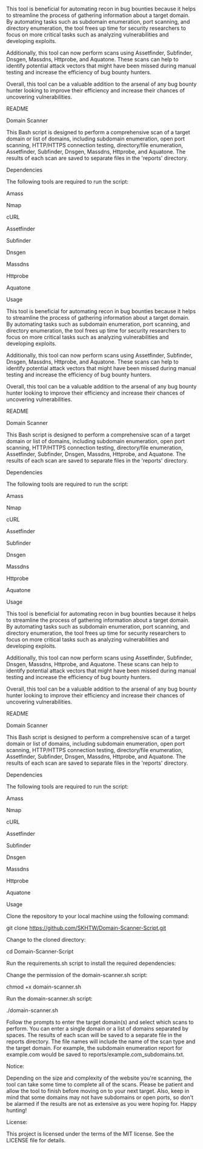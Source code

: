 This tool is beneficial for automating recon in bug bounties because it helps to streamline the process of gathering information about a target domain. By automating tasks such as subdomain enumeration, port scanning, and directory enumeration, the tool frees up time for security researchers to focus on more critical tasks such as analyzing vulnerabilities and developing exploits.

Additionally, this tool can now perform scans using Assetfinder, Subfinder, Dnsgen, Massdns, Httprobe, and Aquatone. These scans can help to identify potential attack vectors that might have been missed during manual testing and increase the efficiency of bug bounty hunters.

Overall, this tool can be a valuable addition to the arsenal of any bug bounty hunter looking to improve their efficiency and increase their chances of uncovering vulnerabilities.

README

Domain Scanner

This Bash script is designed to perform a comprehensive scan of a target domain or list of domains, including subdomain enumeration, open port scanning, HTTP/HTTPS connection testing, directory/file enumeration, Assetfinder, Subfinder, Dnsgen, Massdns, Httprobe, and Aquatone. The results of each scan are saved to separate files in the 'reports' directory.

Dependencies

The following tools are required to run the script:

Amass

Nmap

cURL

Assetfinder

Subfinder

Dnsgen

Massdns

Httprobe

Aquatone

Usage

This tool is beneficial for automating recon in bug bounties because it helps to streamline the process of gathering information about a target domain. By automating tasks such as subdomain enumeration, port scanning, and directory enumeration, the tool frees up time for security researchers to focus on more critical tasks such as analyzing vulnerabilities and developing exploits.

Additionally, this tool can now perform scans using Assetfinder, Subfinder, Dnsgen, Massdns, Httprobe, and Aquatone. These scans can help to identify potential attack vectors that might have been missed during manual testing and increase the efficiency of bug bounty hunters.

Overall, this tool can be a valuable addition to the arsenal of any bug bounty hunter looking to improve their efficiency and increase their chances of uncovering vulnerabilities.

README

Domain Scanner

This Bash script is designed to perform a comprehensive scan of a target domain or list of domains, including subdomain enumeration, open port scanning, HTTP/HTTPS connection testing, directory/file enumeration, Assetfinder, Subfinder, Dnsgen, Massdns, Httprobe, and Aquatone. The results of each scan are saved to separate files in the 'reports' directory.

Dependencies

The following tools are required to run the script:

Amass

Nmap

cURL

Assetfinder

Subfinder

Dnsgen

Massdns

Httprobe

Aquatone

Usage

This tool is beneficial for automating recon in bug bounties because it helps to streamline the process of gathering information about a target domain. By automating tasks such as subdomain enumeration, port scanning, and directory enumeration, the tool frees up time for security researchers to focus on more critical tasks such as analyzing vulnerabilities and developing exploits.

Additionally, this tool can now perform scans using Assetfinder, Subfinder, Dnsgen, Massdns, Httprobe, and Aquatone. These scans can help to identify potential attack vectors that might have been missed during manual testing and increase the efficiency of bug bounty hunters.

Overall, this tool can be a valuable addition to the arsenal of any bug bounty hunter looking to improve their efficiency and increase their chances of uncovering vulnerabilities.

README

Domain Scanner

This Bash script is designed to perform a comprehensive scan of a target domain or list of domains, including subdomain enumeration, open port scanning, HTTP/HTTPS connection testing, directory/file enumeration, Assetfinder, Subfinder, Dnsgen, Massdns, Httprobe, and Aquatone. The results of each scan are saved to separate files in the 'reports' directory.

Dependencies

The following tools are required to run the script:

Amass

Nmap

cURL

Assetfinder

Subfinder

Dnsgen

Massdns

Httprobe

Aquatone

Usage

Clone the repository to your local machine using the following command:

git clone https://github.com/SKHTW/Domain-Scanner-Script.git

Change to the cloned directory:

cd Domain-Scanner-Script

Run the requirements.sh script to install the required dependencies:

Change the permission of the domain-scanner.sh script:

chmod +x domain-scanner.sh

Run the domain-scanner.sh script:

./domain-scanner.sh


Follow the prompts to enter the target domain(s) and select which scans to perform. You can enter a single domain or a list of domains separated by spaces. The results of each scan will be saved to a separate file in the reports directory. The file names will include the name of the scan type and the target domain. For example, the subdomain enumeration report for example.com would be saved to reports/example.com_subdomains.txt.

Notice:

Depending on the size and complexity of the website you're scanning, the tool can take some time to complete all of the scans. Please be patient and allow the tool to finish before moving on to your next target. Also, keep in mind that some domains may not have subdomains or open ports, so don't be alarmed if the results are not as extensive as you were hoping for. Happy hunting!

License:

This project is licensed under the terms of the MIT license. See the LICENSE file for details.
